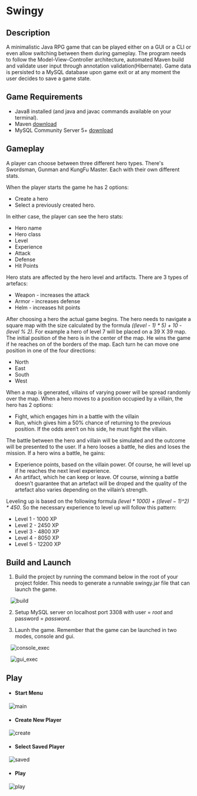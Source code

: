 # Swingy

## Description

A minimalistic Java RPG game that can be played either on a GUI or a CLI or even allow switching between them during gameplay. The program needs to follow the Model-View-Controller architecture, automated Maven build and validate user input through annotation validation(Hibernate). Game data is persisted to a MySQL database upon game exit or at any moment the user decides to save a game state.

## Game Requirements

* Java8 installed (and java and javac commands available on your terminal).
* Maven [download](https://maven.apache.org/download.cgi)
* MySQL Community Server 5+ [download](https://dev.mysql.com/downloads/mysql/)

## Gameplay

A player can choose between three different hero types. There's Swordsman, Gunman and KungFu Master. Each with their own different stats.

When the player starts the game he has 2 options:
 * Create a hero
 * Select a previously created hero.
 
In either case, the player can see the hero stats:
 * Hero name
 * Hero class
 * Level
 * Experience
 * Attack
 * Defense
 * Hit Points

Hero stats are affected by the hero level and artifacts. There are 3 types of artefacs:
 * Weapon - increases the attack
 * Armor - increases defense
 * Helm - increases hit points

After choosing a hero the actual game begins. The hero needs to navigate a square map with the size calculated by the formula  *((level - 1) * 5) + 10 - (level % 2)*. 
For example a hero of level 7 will be placed on a 39 X 39 map.
The initial position of the hero is in the center of the map. He wins the game if he reaches on of the borders of the map. Each turn he can move one position in one of the four directions:
 * North
 * East
 * South
 * West

When a map is generated, villains of varying power will be spread randomly over the
map. When a hero moves to a position occupied by a villain, the hero has 2 options:
 * Fight, which engages him in a battle with the villain
 * Run, which gives him a 50% chance of returning to the previous position. If the
odds aren’t on his side, he must fight the villain.

The battle between the hero and villain will be simulated and the outcome will be presented to the user.
If a hero looses a battle, he dies and loses the mission.
If a hero wins a battle, he gains:
 * Experience points, based on the villain power. Of course, he will level up if he
reaches the next level experience.
 * An artifact, which he can keep or leave. Of course, winning a battle doesn’t guarantee that an artefact will be droped and the quality of the artefact also varies
depending on the villain’s strength.

Leveling up is based on the following formula *(level * 1000) + ((level − 1)^2) * 450*. So the
necessary experience to level up will follow this pattern:
 * Level 1 - 1000 XP
 * Level 2 - 2450 XP
 * Level 3 - 4800 XP
 * Level 4 - 8050 XP
 * Level 5 - 12200 XP
 
## Build and Launch

1. Build the project by running the command below in the root of your project folder.
This needs to generate a runnable swingy.jar file that can launch the game.

&nbsp;&nbsp;&nbsp;![build] 

2. Setup MySQL server on localhost port 3308 with user = *root* and password = *password*. 

3. Launh the game. Remember that the game can be launched in two modes, console and gui.

&nbsp;&nbsp;&nbsp;![console_exec]
   
&nbsp;&nbsp;&nbsp;![gui_exec]

## Play

* #### Start Menu
&nbsp;&nbsp;![main]

* #### Create New Player
&nbsp;&nbsp;![create]

* #### Select Saved Player
&nbsp;&nbsp;![saved]

* #### Play
&nbsp;&nbsp;![play]





 

[build]: https://drive.google.com/uc?id=1VBKSTGajziRk8FeM93f1KAymwalJciGi  "maven build"
[console_exec]: https://drive.google.com/uc?id=1Kr59H27O1zrbblIWZ_ObcJPmNNBETVPr  "console execution"
[gui_exec]: https://drive.google.com/uc?id=1q-0Nw2cbLPSEClCey-mJYFrouCsuNIjz  "gui execution"
[main]: https://drive.google.com/uc?id=1RBRZtyysRQegMQZIfCgKpV1xgZ2WJ2BQ  "start menu"
[create]: https://drive.google.com/uc?id=1ZHmCmcqMeKXb2M1f8VN7vjZZg-a9QEyv  "create player"
[saved]: https://drive.google.com/uc?id=1ct6n-TND_kS7y8BLJHHZYoGwbs3Ze4cw  "select saved player"
[play]: https://drive.google.com/uc?id=1lCLCToi9NwbNBv421gAjxGetkkPUCS8F  "play"


